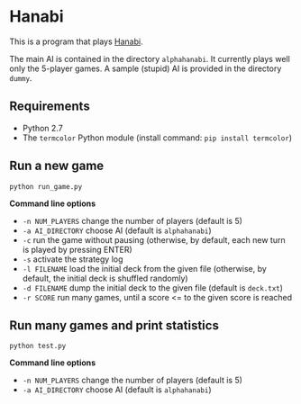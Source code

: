 Hanabi
=====================

This is a program that plays [Hanabi](https://boardgamegeek.com/boardgame/98778/hanabi).

The main AI is contained in the directory `alphahanabi`. It currently plays well only the 5-player games.
A sample (stupid) AI is provided in the directory `dummy`.

Requirements
---------------------
* Python 2.7
* The `termcolor` Python module (install command: `pip install termcolor`)

Run a new game
---------------------
`python run_game.py`

**Command line options**
* `-n NUM_PLAYERS` change the number of players (default is 5)
* `-a AI_DIRECTORY` choose AI (default is `alphahanabi`)
* `-c` run the game without pausing (otherwise, by default, each new turn is played by pressing ENTER)
* `-s` activate the strategy log
* `-l FILENAME` load the initial deck from the given file (otherwise, by default, the initial deck is shuffled randomly)
* `-d FILENAME` dump the initial deck to the given file (default is `deck.txt`)
* `-r SCORE` run many games, until a score <= to the given score is reached



Run many games and print statistics
---------------------
`python test.py`

**Command line options**
* `-n NUM_PLAYERS` change the number of players (default is 5)
* `-a AI_DIRECTORY` choose AI (default is `alphahanabi`)
